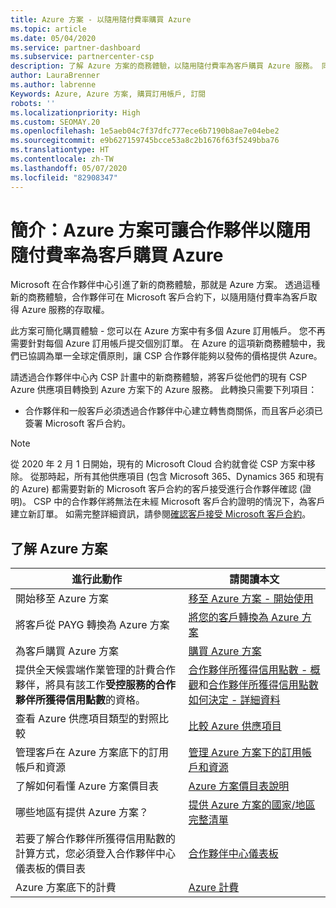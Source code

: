 ```yaml
---
title: Azure 方案 - 以隨用隨付費率購買 Azure
ms.topic: article
ms.date: 05/04/2020
ms.service: partner-dashboard
ms.subservice: partnercenter-csp
description: 了解 Azure 方案的商務體驗，以隨用隨付費率為客戶購買 Azure 服務。 同時了解新的安全性需求。
author: LauraBrenner
ms.author: labrenne
Keywords: Azure, Azure 方案, 購買訂用帳戶, 訂閱
robots: ''
ms.localizationpriority: High
ms.custom: SEOMAY.20
ms.openlocfilehash: 1e5aeb04c7f37dfc777ece6b7190b8ae7e04ebe2
ms.sourcegitcommit: e9b627159745bcce53a8c2b1676f63f5249bba76
ms.translationtype: HT
ms.contentlocale: zh-TW
ms.lasthandoff: 05/07/2020
ms.locfileid: "82908347"
---
```

# <a name="introduction-azure-plan-lets-partners-buy-azure-at-pay-as-you-go-rates-for-customers"></a>簡介：Azure 方案可讓合作夥伴以隨用隨付費率為客戶購買 Azure

Microsoft 在合作夥伴中心引進了新的商務體驗，那就是 Azure 方案。  透過這種新的商務體驗，合作夥伴可在 Microsoft 客戶合約下，以隨用隨付費率為客戶取得 Azure 服務的存取權。

此方案可簡化購買體驗 - 您可以在 Azure 方案中有多個 Azure 訂用帳戶。 您不再需要針對每個 Azure 訂用帳戶提交個別訂單。 在 Azure 的這項新商務體驗中，我們已協調為單一全球定價原則，讓 CSP 合作夥伴能夠以發佈的價格提供 Azure。

請透過合作夥伴中心內 CSP 計畫中的新商務體驗，將客戶從他們的現有 CSP Azure 供應項目轉換到 Azure 方案下的 Azure 服務。 此轉換只需要下列項目：

- 合作夥伴和一般客戶必須透過合作夥伴中心建立轉售商關係，而且客戶必須已簽署 Microsoft 客戶合約。

>[!Note]
>從 2020 年 2 月 1 日開始，現有的 Microsoft Cloud 合約就會從 CSP 方案中移除。 從那時起，所有其他供應項目 (包含 Microsoft 365、Dynamics 365 和現有的 Azure) 都需要對新的 Microsoft 客戶合約的客戶接受進行合作夥伴確認 (證明)。 CSP 中的合作夥伴將無法在未經 Microsoft 客戶合約證明的情況下，為客戶建立新訂單。 如需完整詳細資訊，請參閱[確認客戶接受 Microsoft 客戶合約](confirm-customer-agreement.md)。


## <a name="learn-about-the-azure-plan"></a>了解 Azure 方案

|**進行此動作**   |**請閱讀本文**   |
|------------------|---------------------|
|開始移至 Azure 方案|[移至 Azure 方案 - 開始使用](azure-plan-get-started.md)
|將客戶從 PAYG 轉換為 Azure 方案|[將您的客戶轉換為 Azure 方案](azure-plan-transition.md)|
|為客戶購買 Azure 方案|[購買 Azure 方案](purchase-azure-plan.md)|
|提供全天候雲端作業管理的計費合作夥伴，將具有該工作**受控服務的合作夥伴所獲得信用點數**的資格。|[合作夥伴所獲得信用點數 - 概觀](partner-earned-credit.md)和[合作夥伴所獲得信用點數如何決定 - 詳細資料](partner-earned-credit-explanation.md)|
|查看 Azure 供應項目類型的對照比較|[比較 Azure 供應項目](compare-azure-offers.md)|
|管理客戶在 Azure 方案底下的訂用帳戶和資源|[管理 Azure 方案下的訂用帳戶和資源](azure-plan-manage.md)|
|了解如何看懂 Azure 方案價目表   |[Azure 方案價目表說明](azure-plan-price-list.md)|
|哪些地區有提供 Azure 方案？|[提供 Azure 方案的國家/地區完整清單](https://query.prod.cms.rt.microsoft.com/cms/api/am/binary/RE3QN0x)
|若要了解合作夥伴所獲得信用點數的計算方式，您必須登入合作夥伴中心儀表板的價目表|[合作夥伴中心儀表板](https://partner.microsoft.com/en-us/dashboard/home)|
|Azure 方案底下的計費|[Azure 計費](azure-plan-billing.md)| 




